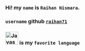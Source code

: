<h3>Hi! my <code>name</code> is <code>Raihan Nismara</code>.</h3>
<h3><code>username</code> github <a href="github.com/raihan71 target="_blank"><code>raihan71</code></a></h3>
<h3><img src="https://upload.wikimedia.org/wikipedia/commons/9/99/Unofficial_JavaScript_logo_2.svg" width="40" alt="Javascript"> is my <code>favorite language</code></h3>
